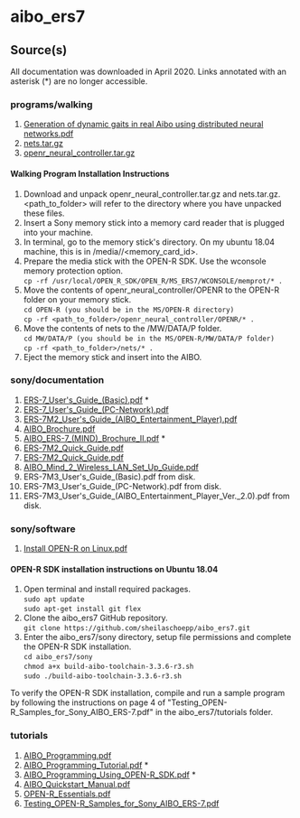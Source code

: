 # aibo_ers7

## Source(s)

All documentation was downloaded in April 2020. Links annotated with an asterisk (*) are no longer accessible.



### programs/walking

1. [Generation of dynamic gaits in real Aibo using distributed neural networks.pdf](http://www.ouroboros.org/evo_gaits.html)
2. [nets.tar.gz](http://www.ouroboros.org/nets.tar.gz)
3. [openr_neural_controller.tar.gz](http://www.ouroboros.org/openr_neural_controller.tar.gz)

#### Walking Program Installation Instructions

1. Download and unpack openr_neural_controller.tar.gz and nets.tar.gz.  <path_to_folder> will refer to the directory where you have unpacked these files.
2. Insert a Sony memory stick into a memory card reader that is plugged into your machine.
3. In terminal, go to the memory stick's directory.  On my ubuntu 18.04 machine, this is in /media/<username>/<memory_card_id>.
4. Prepare the media stick with the OPEN-R SDK.  Use the wconsole memory protection option.  
`cp -rf /usr/local/OPEN_R_SDK/OPEN_R/MS_ERS7/WCONSOLE/memprot/* .`
5. Move the contents of openr_neural_controller/OPENR to the OPEN-R folder on your memory stick.  
`cd OPEN-R (you should be in the MS/OPEN-R directory)`  
`cp -rf <path_to_folder>/openr_neural_controller/OPENR/* .`
6. Move the contents of nets to the /MW/DATA/P folder.  
`cd MW/DATA/P (you should be in the MS/OPEN-R/MW/DATA/P folder)`  
`cp -rf <path_to_folder>/nets/* .`
7. Eject the memory stick and insert into the AIBO.



### sony/documentation

1. [ERS-7_User's_Guide_(Basic).pdf](https://www.sony-aibo.com/wp-content/uploads/2013/01/Sony-ERS-7-Manual.pdf) *
2. [ERS-7_User's_Guide_(PC-Network).pdf](http://www.aiai.ed.ac.uk/project/aibo/documents/ERS-7M2/AIBO-Network.pdf)
3. [ERS-7M2_User's_Guide_(AIBO_Entertainment_Player).pdf](http://www.aiai.ed.ac.uk/project/aibo/documents/ERS-7M2/AIBO-Entertainment-Player.pdf)
4. [AIBO_Brochure.pdf](http://www.aiai.ed.ac.uk/project/aibo/documents/ERS-7M2/AIBO-Brochure.pdf)
5. [AIBO_ERS-7_(MIND)_Brochure_II.pdf](https://www.sony-aibo.com/wp-content/uploads/2013/01/Sony-ERS-7-Manual.pdf) *
6. [ERS-7M2_Quick_Guide.pdf](http://www.aiai.ed.ac.uk/project/aibo/documents/ERS-7M2/AIBO-Quick-Guide.pdf)
7. [ERS-7M2_Quick_Guide.pdf](http://www.aiai.ed.ac.uk/project/aibo/documents/ERS-7M2/AIBO-Quick-Guide.pdf)
8. [AIBO_Mind_2_Wireless_LAN_Set_Up_Guide.pdf](http://www.aiai.ed.ac.uk/project/aibo/documents/ERS-7M2/AIBO-WLAN.pdf)
9. ERS-7M3_User's_Guide_(Basic).pdf from disk.
10. ERS-7M3_User's_Guide_(PC-Network).pdf from disk.
11. ERS-7M3_User's_Guide_(AIBO_Entertainment_Player_Ver._2.0).pdf from disk.

### sony/software

1. [Install OPEN-R on Linux.pdf](http://www.dogsbodynet.com/openr/install_openr_linux.html)

#### OPEN-R SDK installation instructions on Ubuntu 18.04

1. Open terminal and install required packages.  
`sudo apt update`  
`sudo apt-get install git flex`
2. Clone the aibo_ers7 GitHub repository.  
`git clone https://github.com/sheilaschoepp/aibo_ers7.git`
3. Enter the aibo_ers7/sony directory, setup file permissions and complete the OPEN-R SDK installation.  
`cd aibo_ers7/sony`  
`chmod a+x build-aibo-toolchain-3.3.6-r3.sh`  
`sudo ./build-aibo-toolchain-3.3.6-r3.sh`  

To verify the OPEN-R SDK installation, compile and run a sample program by following the instructions on page 4 of "Testing_OPEN-R_Samples_for_Sony_AIBO_ERS-7.pdf" in the aibo_ers7/tutorials folder.



### tutorials

1. [AIBO_Programming.pdf](http://www.ouroboros.org/notes.pdf)
2. [AIBO_Programming_Tutorial.pdf](https://www.cc.gatech.edu/~tucker/courses/amrs/aibo/AIBOProgrammingTutorial.pdf) *
3. [AIBO_Programming_Using_OPEN-R_SDK.pdf](http://homes.dsi.unimi.it/~tirelli/robotics/material/tutorial/tutorial_OPENR_ENSTA-1.0.pdf) *
4. [AIBO_Quickstart_Manual.pdf](http://www.ouroboros.org/AIBO-quickstart.pdf)
5. [OPEN-R_Essentials.pdf](http://www.ouroboros.org/open-r_v1.0.pdf)
5. [Testing_OPEN-R_Samples_for_Sony_AIBO_ERS-7.pdf](https://paginas.fe.up.pt/~lpreis/robo2004/documents/samples.pdf)
